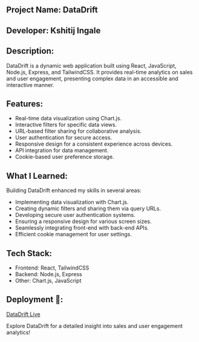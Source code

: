 ## Project Name: DataDrift

## Developer: Kshitij Ingale

## Description:
DataDrift is a dynamic web application built using React, JavaScript, Node.js, Express, and TailwindCSS. It provides real-time analytics on sales and user engagement, presenting complex data in an accessible and interactive manner.

## Features:
- Real-time data visualization using Chart.js.
- Interactive filters for specific data views.
- URL-based filter sharing for collaborative analysis.
- User authentication for secure access.
- Responsive design for a consistent experience across devices.
- API integration for data management.
- Cookie-based user preference storage.

## What I Learned:
Building DataDrift enhanced my skills in several areas:
- Implementing data visualization with Chart.js.
- Creating dynamic filters and sharing them via query URLs.
- Developing secure user authentication systems.
- Ensuring a responsive design for various screen sizes.
- Seamlessly integrating front-end with back-end APIs.
- Efficient cookie management for user settings.

## Tech Stack:
- Frontend: React, TailwindCSS
- Backend: Node.js, Express
- Other: Chart.js, JavaScript

## Deployment 🚀:
[DataDrift Live](https://data-drift-frontend.vercel.app/)

Explore DataDrift for a detailed insight into sales and user engagement analytics!